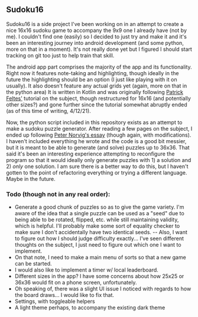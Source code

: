 ## Sudoku16
Sudoku16 is a side project I've been working on in an attempt to create a nice 16x16 sudoku game to accompany the 9x9 one I already have (not by me). I couldn't find one (easily) so I decided to just try and make it and it's been an interesting journey into android development (and some python, more on that in a moment). It's not really done yet but I figured I should start tracking on git too just to help train that skill.

The android app part comprises the majority of the app and its functionality. Right now it features note-taking and highlighting, though ideally in the future the highlighting should be an option (I just like playing with it on usually). It also doesn't feature any actual grids yet (again, more on that in the python area) It is written in Kotlin and was originally following [Patrick Feltes'](https://www.youtube.com/watch?v=o6P05m0E9z4) tutorial on the subject, though restructured for 16x16 (and potentially other sizes?) and gone further since the tutorial somewhat abruptly ended (as of this time of writing, 4/12/21).

Now, the python script included in this repository exists as an attempt to make a sudoku puzzle generator. After reading a few pages on the subject, I ended up following [Peter Norvig's essay](http://norvig.com/sudoku.html) (though again, with modifications). I haven't included everything he wrote and the code is a good bit messier, but it is meant to be able to generate (and solve) puzzles up to 36x36. That said it's been an interesting experience attempting to reconfigure the program so that it would ideally only generate puzzles with 1) a solution and 2) *only* one solution. I am sure there is a better way to do this, but I haven't gotten to the point of refactoring everything or trying a different language. Maybe in the future.

### Todo (though not in any real order):
- Generate a good chunk of puzzles so as to give the game variety. I'm aware of the idea that a single puzzle can be used as a "seed" due to being able to be rotated, flipped, etc. while still maintaining validity, which is helpful. I'll probably make some sort of equality checker to make sure I don't accidentally have two identical seeds.
-- Also, I want to figure out how I should judge difficulty exactly... I've seen different thoughts on the subject, I just need to figure out which one I want to implement.
- On that note, I need to make a main menu of sorts so that a new game can be started.
- I would also like to implement a timer w/ local leaderboard.
- Different sizes in the app? I have some concerns about how 25x25 or 36x36 would fit on a phone screen, unfortunately.
- Oh speaking of, there was a slight UI issue I noticed with regards to how the board draws... I would like to fix that.
- Settings, with toggleable helpers
- A light theme perhaps, to accompany the existing dark theme